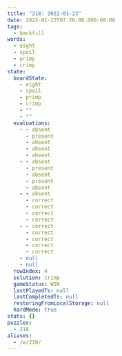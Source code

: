 ```yaml
---
title: "218: 2022-01-23"
date: 2022-01-23T07:26:00.000-08:00
tags:
  - backfill
words:
  - eight
  - spoil
  - primp
  - crimp
state:
  boardState:
    - eight
    - spoil
    - primp
    - crimp
    - ""
    - ""
  evaluations:
    - - absent
      - present
      - absent
      - absent
      - absent
    - - absent
      - present
      - absent
      - present
      - absent
    - - absent
      - correct
      - correct
      - correct
      - correct
    - - correct
      - correct
      - correct
      - correct
      - correct
    - null
    - null
  rowIndex: 4
  solution: crimp
  gameStatus: WIN
  lastPlayedTs: null
  lastCompletedTs: null
  restoringFromLocalStorage: null
  hardMode: true
stats: {}
puzzles:
  - 218
aliases:
  - /w/218/
---
```

<!-- more -->
